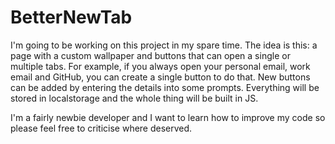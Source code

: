 # BetterNewTab

I'm going to be working on this project in my spare time. The idea is this: a page with a custom wallpaper and buttons that can open a single or multiple tabs. For example, if you always open your personal email, work email and GitHub, you can create a single button to do that. New buttons can be added by entering the details into some prompts. Everything will be stored in localstorage and the whole thing will be built in JS.

I'm a fairly newbie developer and I want to learn how to improve my code so please feel free to criticise where deserved.